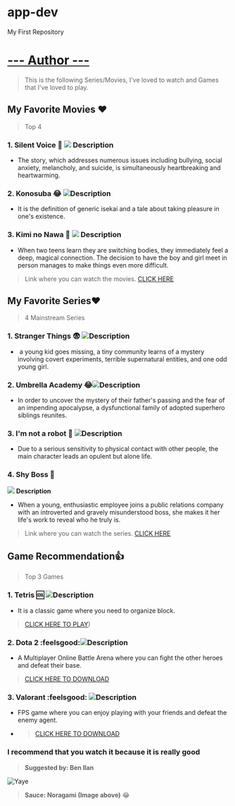 # app-dev
My First Repository

# [--- Author --- ](https://www.instagram.com/benedictnali_/)

> This is the following Series/Movies, I've loved to watch and Games that I've loved to play.

## **My Favorite Movies** ❤️
>Top 4
### 1. **Silent Voice** 🥲  ![](https://wallpaperaccess.com/full/1084610.jpg)    Description 
- The story, which addresses numerous issues including bullying, social anxiety, melancholy, and suicide, is simultaneously heartbreaking and heartwarming.
### 2. **Konosuba** 😂 ![](https://wallpapers.com/images/hd/konosuba-team-5kir4xbh9edsitgp.jpg)Description 
- It is the definition of generic isekai and a tale about taking pleasure in one's existence. 
### 3. **Kimi no Nawa**  🥲 ![](https://wallpaperaccess.com/full/1146484.jpg) Description 
- When two teens learn they are switching bodies, they immediately feel a deep, magical connection. The decision to have the boy and girl meet in person manages to make things even more difficult.
>Link where you can watch the movies.
>[CLICK HERE](https://www.bilibili.tv/en)


## **My Favorite Series**❤️
> 4 Mainstream Series 
### 1. **Stranger Things** 😨 ![](https://images.wallpapersden.com/image/download/stranger-things-season-4-poster_bWhtbGeUmZqaraWkpJRmbmdlrWZlbWU.jpg)Description 
-  a young kid goes missing, a tiny community learns of a mystery involving covert experiments, terrible supernatural entities, and one odd young girl.
### 2. **Umbrella Academy** 😂![](https://images3.alphacoders.com/109/thumb-1920-1093025.jpg)Description 
- In order to uncover the mystery of their father's passing and the fear of an impending apocalypse, a dysfunctional family of adopted superhero siblings reunites.
### 3. **I'm not a robot**  🥲  ![](https://www.hellokpop.com/wp-content/uploads/2017/12/main-bg2.jpg)Description 
- Due to a serious sensitivity to physical contact with other people, the main character leads an opulent but alone life.
### 4. **Shy Boss**      🥲          
 ![](https://tigapuluhlimaadegan.files.wordpress.com/2017/04/08.jpg) **Description**
- When a young, enthusiastic employee joins a public relations company with an introverted and gravely misunderstood boss, she makes it her life's work to reveal who he truly is.
>Link where you can watch the series.
>[CLICK HERE](https://www.netflix.com/ph-en/)


## **Game Recommendation**👍
> Top 3 Games
### 1. **Tetris** 🆒 ![](https://www.pixelstalk.net/wp-content/uploads/images1/Tetris-Logo-Wallpaper.jpg)Description 
- It is a classic game where you need to organize block.
>[CLICK HERE TO PLAY](https://tetris.com/play-tetris))
### 2. **Dota 2** :feelsgood:![](https://wallpaperaccess.com/full/671214.jpg)Description 
- A Multiplayer Online Battle Arena where you can fight the other heroes and defeat their base.
>[CLICK HERE TO DOWNLOAD](https://www.dota2.com/home)
### 3. **Valorant** :feelsgood: ![](https://images.wallpapersden.com/image/download/valorant-gaming-character_bWpqbmaUmZqaraWkpJRnbW1trWZuaWg.jpg)Description 
- FPS game where you can enjoy playing with your friends and defeat the enemy agent.
- >[CLICK HERE TO DOWNLOAD](https://playvalorant.com/en-us/)

### **I recommend that you watch it because it is really good**
> **Suggested by: Ben Ilan**

![ Yaye ](https://i.pinimg.com/originals/cb/37/db/cb37db46255b7995387cf88a284b6561.jpg)
> **Sauce: Noragami (Image above)** :joy:
